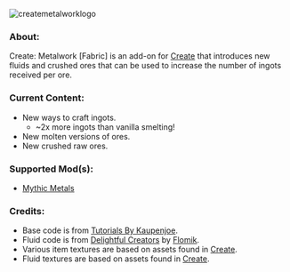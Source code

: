 ![createmetalworklogo](https://github.com/AverageAnime/create-metalwork/assets/150550990/3c0fefe2-0768-40b1-baa7-5d95e58efe61)
### **About:**

Create: Metalwork [Fabric] is an add-on for [Create](https://www.curseforge.com/minecraft/mc-mods/create-fabric) that introduces new fluids and crushed ores that can be used to increase the number of ingots received per ore.


### **Current Content:**
* New ways to craft ingots.
    * ~2x more ingots than vanilla smelting!
* New molten versions of ores.
* New crushed raw ores.

### **Supported Mod(s):**
* [Mythic Metals](https://www.curseforge.com/minecraft/mc-mods/mythicmetals)

### **Credits:**

* Base code is from [Tutorials By Kaupenjoe](https://github.com/Tutorials-By-Kaupenjoe/Fabric-Tutorial-1.20.X).
* Fluid code is from [Delightful Creators](https://www.curseforge.com/minecraft/mc-mods/delightful-creators-fabric) by [Flomik](https://www.curseforge.com/members/flomik).
* Various item textures are based on assets found in [Create](https://www.curseforge.com/minecraft/mc-mods/create-fabric).
* Fluid textures are based on assets found in [Create](https://www.curseforge.com/minecraft/mc-mods/create-fabric).

